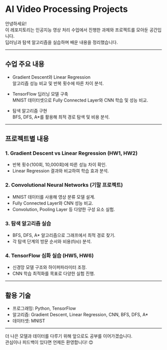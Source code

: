 # AI Video Processing Projects

안녕하세요!  
이 레포지토리는 인공지능 영상 처리 수업에서 진행한 과제와 프로젝트를 모아둔 공간입니다.  
딥러닝과 탐색 알고리즘을 실습하며 배운 내용을 정리했습니다.

---

## 수업 주요 내용
- Gradient Descent와 Linear Regression  
  알고리즘 성능 비교 및 반복 횟수에 따른 차이 분석.

- TensorFlow 딥러닝 모델 구축  
  MNIST 데이터셋으로 Fully Connected Layer와 CNN 학습 및 성능 비교.

- 탐색 알고리즘 구현  
  BFS, DFS, A*를 활용해 최적 경로 탐색 및 비용 분석.

---

## 프로젝트별 내용
### 1. Gradient Descent vs Linear Regression (HW1, HW2)
- 반복 횟수(100회, 10,000회)에 따른 성능 차이 확인.
- Linear Regression 결과와 비교하여 학습 효과 분석.

### 2. Convolutional Neural Networks (기말 프로젝트)
- MNIST 데이터를 사용해 영상 분류 모델 설계.
- Fully Connected Layer와 CNN 성능 비교.
- Convolution, Pooling Layer 등 다양한 구성 요소 실험.

### 3. 탐색 알고리즘 실습
- BFS, DFS, A* 알고리즘으로 그래프에서 최적 경로 찾기.
- 각 탐색 단계의 방문 순서와 비용(f(n)) 분석.

### 4. TensorFlow 심화 실습 (HW5, HW6)
- 신경망 모델 구조와 하이퍼파라미터 조정.
- CNN 학습 최적화를 목표로 다양한 실험 진행.

---

## 활용 기술
- 프로그래밍: Python, TensorFlow  
- 알고리즘: Gradient Descent, Linear Regression, CNN, BFS, DFS, A*  
- 데이터셋: MNIST  

---

더 나은 모델과 데이터를 다루기 위해 앞으로도 공부를 이어가겠습니다.  
관심이나 피드백이 있다면 언제든 환영합니다! 😊
